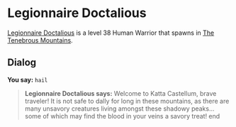 # Legionnaire Doctalious



[Legionnaire Doctalious](/npc/172077) is a level 38 Human Warrior that spawns in [The Tenebrous Mountains](/zone/172).



## Dialog

**You say:** `hail`



>**Legionnaire Doctalious says:** Welcome to Katta Castellum, brave traveler! It is not safe to dally for long in these mountains, as there are many unsavory creatures living amongst these shadowy peaks... some of which may find the blood in your veins a savory treat!
end
